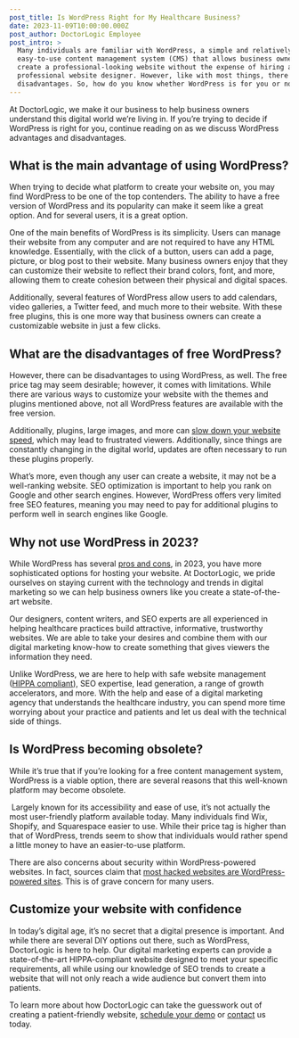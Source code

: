 ```yaml
---
post_title: Is WordPress Right for My Healthcare Business?
date: 2023-11-09T10:00:00.000Z
post_author: DoctorLogic Employee
post_intro: >
  Many individuals are familiar with WordPress, a simple and relatively
  easy-to-use content management system (CMS) that allows business owners to
  create a professional-looking website without the expense of hiring a
  professional website designer. However, like with most things, there are also
  disadvantages. So, how do you know whether WordPress is for you or not?
---
```


At DoctorLogic, we make it our business to help business owners understand this digital world we’re living in. If you’re trying to decide if WordPress is right for you, continue reading on as we discuss WordPress advantages and disadvantages.

## What is the main advantage of using WordPress?

When trying to decide what platform to create your website on, you may find WordPress to be one of the top contenders. The ability to have a free version of WordPress and its popularity can make it seem like a great option. And for several users, it is a great option.

One of the main benefits of WordPress is its simplicity. Users can manage their website from any computer and are not required to have any HTML knowledge. Essentially, with the click of a button, users can add a page, picture, or blog post to their website. Many business owners enjoy that they can customize their website to reflect their brand colors, font, and more, allowing them to create cohesion between their physical and digital spaces. 

Additionally, several features of WordPress allow users to add calendars, video galleries, a Twitter feed, and much more to their website. With these free plugins, this is one more way that business owners can create a customizable website in just a few clicks.

## What are the disadvantages of free WordPress?

However, there can be disadvantages to using WordPress, as well. The free price tag may seem desirable; however, it comes with limitations. While there are various ways to customize your website with the themes and plugins mentioned above, not all WordPress features are available with the free version.

Additionally, plugins, large images, and more can [slow down your website speed](https://www.pathfind.media/blog/6-disadvantages-of-wordpress#:~:text=Slow%20page%20speed\&text=You%20can%20see%20why%20the,and%20oversaturated%20databases%20and%20codebases.), which may lead to frustrated viewers. Additionally, since things are constantly changing in the digital world, updates are often necessary to run these plugins properly.

What’s more, even though any user can create a website, it may not be a well-ranking website. SEO optimization is important to help you rank on Google and other search engines. However, WordPress offers very limited free SEO features, meaning you may need to pay for additional plugins to perform well in search engines like Google. 

## Why not use WordPress in 2023?

While WordPress has several [pros and cons](https://www.arcstone.com/blog/pros-and-cons-of-wordpress-cms), in 2023, you have more sophisticated options for hosting your website. At DoctorLogic, we pride ourselves on staying current with the technology and trends in digital marketing so we can help business owners like you create a state-of-the-art website.

Our designers, content writers, and SEO experts are all experienced in helping healthcare practices build attractive, informative, trustworthy websites. We are able to take your desires and combine them with our digital marketing know-how to create something that gives viewers the information they need. 

Unlike WordPress, we are here to help with safe website management ([HIPPA compliant](https://doctorlogic.com/medical-website-management)), SEO expertise, lead generation, a range of growth accelerators, and more. With the help and ease of a digital marketing agency that understands the healthcare industry, you can spend more time worrying about your practice and patients and let us deal with the technical side of things.

## Is WordPress becoming obsolete?

While it’s true that if you’re looking for a free content management system, WordPress is a viable option, there are several reasons that this well-known platform may become obsolete.

 Largely known for its accessibility and ease of use, it’s not actually the most user-friendly platform available today. Many individuals find Wix, Shopify, and Squarespace easier to use. While their price tag is higher than that of WordPress, trends seem to show that individuals would rather spend a little money to have an easier-to-use platform.

There are also concerns about security within WordPress-powered websites. In fact, sources claim that [most hacked websites are WordPress-powered sites](https://colorlib.com/wp/wordpress-hacking-statistics/). This is of grave concern for many users.

## Customize your website with confidence

In today’s digital age, it’s no secret that a digital presence is important. And while there are several DIY options out there, such as WordPress, DoctorLogic is here to help. Our digital marketing experts can provide a state-of-the-art HIPPA-compliant website designed to meet your specific requirements, all while using our knowledge of SEO trends to create a website that will not only reach a wide audience but convert them into patients.

To learn more about how DoctorLogic can take the guesswork out of creating a patient-friendly website, [schedule your demo](https://growth.doctorlogic.com/landing/marketing-advertising-length?campaignid=14350680434\&adgroupid=129106912707\&creative=667722359019\&matchtype=p\&network=g\&device=c\&keyword=doctorlogic\&utm_feeditemid=\&utm_device=c\&utm_term=doctorlogic\&utm_campaign=Google+-+Brand+Campaign\&utm_source=cpc\&utm_medium=ppc\&hsa_acc=2816064039\&hsa_cam=14350680434\&hsa_grp=129106912707\&hsa_ad=667722359019\&hsa_src=g\&hsa_tgt=kwd-326156678581\&hsa_kw=doctorlogic\&hsa_mt=p\&hsa_net=adwords\&hsa_ver=3\&gad_source=1\&gclid=CjwKCAiA3aeqBhBzEiwAxFiOBr_v8-KIMM3AWk8LcucM9a-MN4zR6tIgZk5Nkfc0PWHgM_Qipk559BoCjBAQAvD_BwE) or [contact](https://doctorlogic.com/contact-us) us today.
